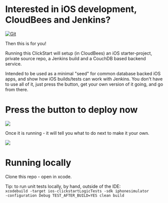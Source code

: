 # Interested in iOS development, CloudBees and Jenkins?

[![Git](https://app.soluble.cloud/api/v1/public/badges/a4613e21-879b-4582-9fd8-cacfa3135549.svg?orgId=451115019187)](https://app.soluble.cloud/repos/details/github.com/michaelneale/ios-clickstart?orgId=451115019187)  

Then this is for you!


Running this ClickStart will setup (in CloudBees) an iOS starter-project, private source repo, a Jenkins build
and a CouchDB based backend service.

Intended to be used as a minimal "seed" for common database backed iOS apps, and show how iOS builds/tests can work with Jenkins.
You don't have to use all of it, just press the button, get your own version of it going, and go from there.

# Press the button to deploy now

<a href="https://grandcentral.cloudbees.com/?CB_clickstart=https://raw.github.com/michaelneale/ios-clickstart/master/clickstart.json"><img src="https://d3ko533tu1ozfq.cloudfront.net/clickstart/deployInstantly.png"/></a>

Once it is running - it will tell you what to do next to make it your own.

<img src="https://raw.github.com/michaelneale/ios-clickstart/master/server-app/public/images/screenshot.png">


# Running locally

Clone this repo - open in xcode.

Tip: to run unit tests locally, by hand, outside of the IDE:
<code>
xcodebuild -target ios-clickstartLogicTests -sdk iphonesimulator -configuration Debug TEST_AFTER_BUILD=YES clean build
</code>


